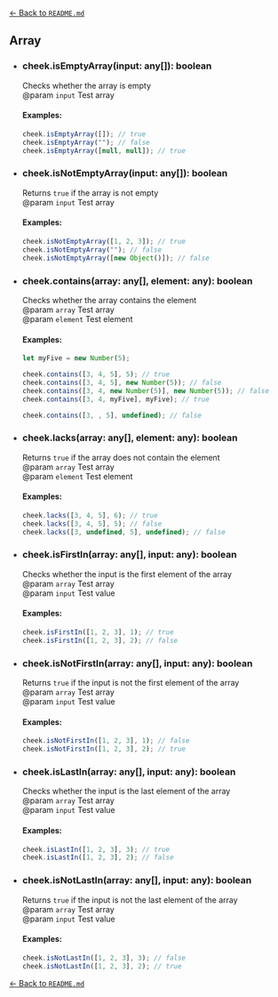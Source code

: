 [← Back to `README.md`](../README.md)

## Array
- ### cheek.isEmptyArray(input: any[]): boolean
  Checks whether the array is empty  
  @param `input` Test array  

  #### Examples:
  ```javascript
  cheek.isEmptyArray([]); // true
  cheek.isEmptyArray(""); // false
  cheek.isEmptyArray([null, null]); // true
  ```

- ### cheek.isNotEmptyArray(input: any[]): boolean
  Returns `true` if the array is not empty  
  @param `input` Test array  

  #### Examples:
  ```javascript
  cheek.isNotEmptyArray([1, 2, 3]); // true
  cheek.isNotEmptyArray(""); // false
  cheek.isNotEmptyArray([new Object()]); // false
  ```

- ### cheek.contains(array: any[], element: any): boolean
  Checks whether the array contains the element  
  @param `array` Test array  
  @param `element` Test element  

  #### Examples:
  ```javascript
  let myFive = new Number(5);

  cheek.contains([3, 4, 5], 5); // true
  cheek.contains([3, 4, 5], new Number(5)); // false
  cheek.contains([3, 4, new Number(5)], new Number(5)); // false
  cheek.contains([3, 4, myFive], myFive); // true

  cheek.contains([3, , 5], undefined); // false
  ```

- ### cheek.lacks(array: any[], element: any): boolean
  Returns `true` if the array does not contain the element  
  @param `array` Test array  
  @param `element` Test element  

  #### Examples:
  ```javascript
  cheek.lacks([3, 4, 5], 6); // true
  cheek.lacks([3, 4, 5], 5); // false
  cheek.lacks([3, undefined, 5], undefined); // false
  ```

- ### cheek.isFirstIn(array: any[], input: any): boolean
  Checks whether the input is the first element of the array  
  @param `array` Test array  
  @param `input` Test value  

  #### Examples:
  ```javascript
  cheek.isFirstIn([1, 2, 3], 1); // true
  cheek.isFirstIn([1, 2, 3], 2); // false
  ```

- ### cheek.isNotFirstIn(array: any[], input: any): boolean
  Returns `true` if the input is not the first element of the array  
  @param `array` Test array  
  @param `input` Test value  

  #### Examples:
  ```javascript
  cheek.isNotFirstIn([1, 2, 3], 1); // false
  cheek.isNotFirstIn([1, 2, 3], 2); // true
  ```

- ### cheek.isLastIn(array: any[], input: any): boolean
  Checks whether the input is the last element of the array  
  @param `array` Test array  
  @param `input` Test value  

  #### Examples:
  ```javascript
  cheek.isLastIn([1, 2, 3], 3); // true
  cheek.isLastIn([1, 2, 3], 2); // false
  ```

- ### cheek.isNotLastIn(array: any[], input: any): boolean
  Returns `true` if the input is not the last element of the array  
  @param `array` Test array  
  @param `input` Test value  

  #### Examples:
  ```javascript
  cheek.isNotLastIn([1, 2, 3], 3); // false
  cheek.isNotLastIn([1, 2, 3], 2); // true
  ```

[← Back to `README.md`](../README.md)
